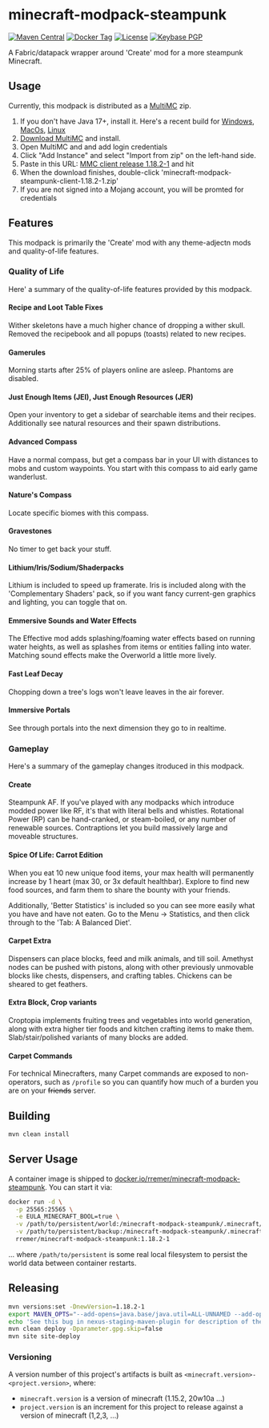 # minecraft-modpack-steampunk

[![Maven Central](https://img.shields.io/maven-central/v/com.github.rremer/minecraft-modpack-steampunk?versionPrefix=1.18.2-1)](https://search.maven.org/artifact/com.github.rremer/minecraft-modpack-steampunk-client/1.18.2-1/jar)
[![Docker Tag](https://img.shields.io/docker/v/rremer/minecraft-modpack-steampunk/1.18.2-1?label=docker)](https://hub.docker.com/repository/docker/rremer/minecraft-modpack-steampunk/general)
[![License](https://img.shields.io/github/license/rremer/minecraft-modpack-steampunk)](https://opensource.org/licenses/MIT)
[![Keybase PGP](https://img.shields.io/keybase/pgp/rremer)](https://keybase.io/rremer/pgp_keys.asc)

A Fabric/datapack wrapper around 'Create' mod for a more steampunk Minecraft.

## Usage

Currently, this modpack is distributed as a [MultiMC] zip.

1. If you don't have Java 17+, install it. Here's a recent build for [Windows](https://cdn.azul.com/zulu/bin/zulu17.38.21-ca-jdk17.0.5-win_x64.msi), [MacOs](https://cdn.azul.com/zulu/bin/zulu17.38.21-ca-jdk17.0.5-macosx_x64.dmg), [Linux](https://www.azul.com/downloads/?version=java-17-lts&os=linux&architecture=x86-64-bit&package=jdk)
2. [Download MultiMC] and install.
3. Open MultiMC and and add login credentials
4. Click "Add Instance" and select "Import from zip" on the left-hand side.
5. Paste in this URL: [MMC client release 1.18.2-1] and hit <Enter> 
6. When the download finishes, double-click 'minecraft-modpack-steampunk-client-1.18.2-1.zip'
7. If you are not signed into a Mojang account, you will be promted for credentials

## Features

This modpack is primarily the 'Create' mod with any theme-adjectn mods and quality-of-life features.

### Quality of Life

Here' a summary of the quality-of-life features provided by this modpack.

#### Recipe and Loot Table Fixes

Wither skeletons have a much higher chance of dropping a wither skull. Removed the recipebook and all popups (toasts) related to new recipes.

#### Gamerules

Morning starts after 25% of players online are asleep. Phantoms are disabled.

#### Just Enough Items (JEI), Just Enough Resources (JER)

Open your inventory to get a sidebar of searchable items and their recipes. Additionally see natural resources and their spawn distributions.

#### Advanced Compass

Have a normal compass, but get a compass bar in your UI with distances to mobs and custom waypoints. You start with this compass to aid early game wanderlust.

#### Nature's Compass

Locate specific biomes with this compass.

#### Gravestones

No timer to get back your stuff.

#### Lithium/Iris/Sodium/Shaderpacks

Lithium is included to speed up framerate. Iris is included along with the 'Complementary Shaders' pack, so if you want fancy current-gen graphics and lighting, you can toggle that on.

#### Emmersive Sounds and Water Effects

The Effective mod adds splashing/foaming water effects based on running water heights, as well as splashes from items or entities falling into water. Matching sound effects make the Overworld a little  more lively.

#### Fast Leaf Decay

Chopping down a tree's logs won't leave leaves in the air forever.

#### Immersive Portals

See through portals into the next dimension they go to in realtime.

### Gameplay

Here's a summary of the gameplay changes itroduced in this modpack.

#### Create

Steampunk AF. If you've played with any modpacks which introduce modded power like RF, it's that with literal bells and whistles. Rotational Power (RP) can be hand-cranked, or steam-boiled, or any number of renewable sources. Contraptions let you build massively large and moveable structures.

#### Spice Of Life: Carrot Edition

When you eat 10 new unique food items, your max health will permanently increase by 1 heart (max 30, or 3x default healthbar). Explore to find new food sources, and farm them to share the bounty with your friends.

Additionally, 'Better Statistics' is included so you can see more easily what you have and have not eaten. Go to the Menu -> Statistics, and then click through to the 'Tab: A Balanced Diet'.

#### Carpet Extra

Dispensers can place blocks, feed and milk animals, and till soil. Amethyst nodes can be pushed with pistons, along with other previously unmovable blocks like chests, dispensers, and crafting tables. Chickens can be sheared to get feathers.

#### Extra Block, Crop variants

Croptopia implements fruiting trees and vegetables into world generation, along with extra higher tier foods and kitchen crafting items to make them. Slab/stair/polished variants of many blocks are added.

#### Carpet Commands

For technical Minecrafters, many Carpet commands are exposed to non-operators, such as `/profile` so you can quantify how much of a burden you are on your ~~friends~~ server.


## Building

```sh
mvn clean install
```

## Server Usage

A container image is shipped to [docker.io/rremer/minecraft-modpack-steampunk]. You can start it via:
```sh
docker run -d \
  -p 25565:25565 \
  -e EULA_MINECRAFT_BOOL=true \
  -v /path/to/persistent/world:/minecraft-modpack-steampunk/.minecraft/world \
  -v /path/to/persistent/backup:/minecraft-modpack-steampunk/.minecraft/backup \
  rremer/minecraft-modpack-steampunk:1.18.2-1
```
... where ```/path/to/persistent``` is some real local filesystem to persist the world data between container restarts.


## Releasing

```sh
mvn versions:set -DnewVersion=1.18.2-1
export MAVEN_OPTS="--add-opens=java.base/java.util=ALL-UNNAMED --add-opens=java.base/java.lang.reflect=ALL-UNNAMED --add-opens=java.base/java.text=ALL-UNNAMED --add-opens=java.desktop/java.awt.font=ALL-UNNAMED"
echo 'See this bug in nexus-staging-maven-plugin for description of the above: https://issues.sonatype.org/browse/OSSRH-66257'
mvn clean deploy -Dparameter.gpg.skip=false
mvn site site-deploy
```

### Versioning

A version number of this project's artifacts is built as ```<minecraft.version>-<project.version>```, where:
* ```minecraft.version``` is a version of minecraft (1.15.2, 20w10a ...)
* ```project.version``` is an increment for this project to release against a version of minecraft (1,2,3, ...)

[MultiMC]:https://multimc.org/
[Download MultiMC]:https://multimc.org/#Download
[MMC client release 1.18.2-1]:https://repo.maven.apache.org/maven2/com/github/rremer/minecraft-modpack-steampunk-client/1.18.2-1/minecraft-modpack-steampunk-client-1.18.2-1.zip
[docker.io/rremer/minecraft-modpack-steampunk]:https://hub.docker.com/r/rremer/minecraft-modpack-steampunk/tags
